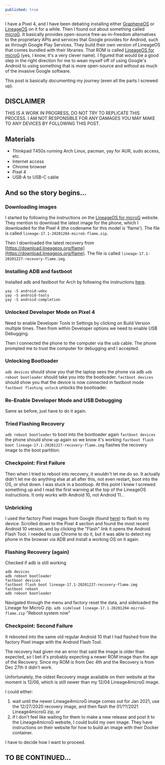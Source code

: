 ```yaml
---
published: true
---
```

I have a Pixel 4, and I have been debating installing either [GrapheneOS](https://grapheneos.org/) or [LineageOS](https://lineageos.org/) on it for a while. Then I found out about something called [microG](https://microg.org/). It basically provides open-source free-as-in-freedom alternatives to the proprietary APIs and services that Google provides for Android, such as through Google Play Services. They build their own version of LineageOS that comes bundled with their libraries. That ROM is called [LineageOS for microG](https://lineage.microg.org/) (yes, I know, it's a very clever name). I figured that would be a good step in the right direction for me to wean myself off of using Google's Android to using something that is more open-source and without as much of the invasive Google software.

This post is basically documenting my journey (even all the parts I screwed up).

## DISCLAIMER
THIS IS A WORK IN PROGRESS, DO NOT TRY TO REPLICATE THIS PROCESS. I AM NOT RESPONSIBLE FOR ANY DAMAGES YOU MAY MAKE TO ANY DEVICES BY FOLLOWING THIS POST.

## Materials
- Thinkpad T450s running Arch Linux, pacman, yay for AUR, sudo access, etc.
- Internet access
- Chrome browser
- Pixel 4
- USB-A to USB-C cable

## And so the story begins...
### Downloading images
I started by following the instructions on the [LineageOS for microG](https://lineage.microg.org/) website. They mention to download the latest image for the phone, which I downloaded for the Pixel 4 (the codename for this model is 'flame'). The file is called `lineage-17.1-20201204-microG-flame.zip`.

Then I downloaded the latest recovery from [https://download.lineageos.org/flame](https://download.lineageos.org/flame). The file is called `lineage-17.1-20201227-recovery-flame.img`.

### Installing ADB and fastboot
Installed adb and fastboot for Arch by following the instructions [here](https://wiki.archlinux.org/index.php/Android_Debug_Bridge).
```shell
yay -S android-udev
yay -S android-tools
yay -S android-completion
```

### Unlocked Developer Mode on Pixel 4
Need to enable Developer Tools in Settings by clicking on Build Version multiple times. Then from within Developer options we need to enable USB Debugging.

Then I connected the phone to the computer via the usb cable. The phone prompted me to trust the computer for debugging and I accepted.

### Unlocking Bootloader
`adb devices` should show you that the laptop sees the phone via adb
`adb reboot bootloader` should take you into the bootloader.
`fastboot devices` should show you that the device is now connected in fastboot mode
`fastboot flashing unlock` unlocks the bootloader.

### Re-Enable Developer Mode and USB Debugging
Same as before, just have to do it again.

### Tried Flashing Recovery
`adb reboot bootloader` to boot into the bootloader again
`fastboot devices` the phone should show up again so we know it's working
`fastboot flash boot lineage-17.1-20201227-recovery-flame.img` flashes the recovery image to the boot partition.

### Checkpoint: First Failure
Then when I tried to reboot into recovery, it wouldn't let me do so. It actually didn't let me do anything else at all after this, not even restart, boot into the OS, or shut down. I was stuck in a bootloop. At this point I knew I screwed something up and I read the first warning at the top of the LineageOS instructions. It only works with Android 10, not Android 11...

### Unbricking
I used the factory Pixel images from Google (found [here](https://developers.google.com/android/images)) to flash to my device. Scrolled down to the Pixel 4 section and found the most recent Android 10 version, and by clicking the "Flash" link it opens the Android Flash Tool. I needed to use Chrome to do it, but it was able to detect my phone in the browser via ADB and install a working OS on it again.

### Flashing Recovery (again)
Checked if adb is still working
```shell
adb devices
adb reboot bootloader
fastboot devices
fastboot flash boot lineage-17.1-20201227-recovery-flame.img
fastboot reboot
adb reboot bootloader
```
Navigated through the menu and factory reset the data, and sideloaded the Lineage for MicroG zip.
`adb sideload lineage-17.1-20201204-microG-flame.zip`
"Reboot system now"

### Checkpoint: Second Failure
It rebooted into the same old regular Android 10 that I had flashed from the factory Pixel image with the Android Flash Tool.

The recovery had given me an error that said the image is older than expected, so I bet it's probably expecting a newer ROM image than the age of the Recovery. Since my ROM is from Dec 4th and the Recovery is from Dec 27th it didn't work.

Unfortunately, the oldest Recovery image available on their website at the moment is 12/06, which is still newer than my 12/04 Lineage4microG image.

I could either:
1. wait until the newer Lineage4microG image comes out for Jan 2021, use the 12/27/2020 recovery image, and then flash the 01/??/2021 Lineage4microG zip, or
2. if I don't feel like waiting for them to make a new release and post it to the Lineage4microG website, I could build my own image. They have instructions on their website for how to build an image with their Docker container.

I have to decide how I want to proceed.

## TO BE CONTINUED...